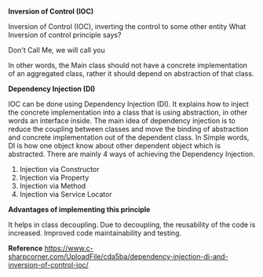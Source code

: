
**Inversion of Control (IOC)**

Inversion of Control (IOC), inverting the control to some other entity
What Inversion of control principle says?

Don't Call Me, we will call you

In other words, the Main class should not have a concrete implementation of an aggregated class, rather it should depend on abstraction of that class. 


**Dependency Injection (DI)**

IOC can be done using Dependency Injection (DI). It explains how to inject the concrete implementation into a class that is using abstraction, in other words an interface inside. The main idea of dependency injection is to reduce the coupling between classes and move the binding of abstraction and concrete implementation out of the dependent class.
In Simple words, DI is how one object know about other dependent object which is abstracted.
There are mainly 4 ways of achieving the Dependency Injection.

1. Injection via Constructor
2. Injection via Property
3. Injection via Method
4. Injection via Service Locator

**Advantages of implementing this principle**

It helps in class decoupling.
Due to decoupling, the reusability of the code is increased.
Improved code maintainability and testing.


**Reference**
https://www.c-sharpcorner.com/UploadFile/cda5ba/dependency-injection-di-and-inversion-of-control-ioc/


